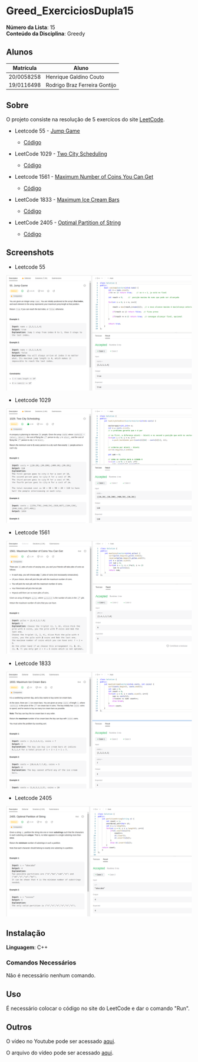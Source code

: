 # Greed_ExerciciosDupla15

**Número da Lista**: 15<br>
**Conteúdo da Disciplina**: Greedy<br>

## Alunos
|Matrícula | Aluno |
| -- | -- |
| 20/0058258  |  Henrique Galdino Couto |
| 19/0116498  |  Rodrigo Braz Ferreira Gontijo |

## Sobre 
O projeto consiste na resolução de 5 exercícos do site [LeetCode](https://leetcode.com/problemset/all/).

* Leetcode 55 - [Jump Game](https://leetcode.com/problems/jump-game/)
    * [Código](/55.cpp) 
    
* LeetCode 1029 - [Two City Scheduling](https://leetcode.com/problems/two-city-scheduling/)
    * [Código](/1029.cpp) 

* Leetcode 1561 - [Maximum Number of Coins You Can Get](https://leetcode.com/problems/maximum-number-of-coins-you-can-get/)
    * [Código](/1561.cpp) 
    
* LeetCode 1833 - [Maximum Ice Cream Bars](https://leetcode.com/problems/maximum-ice-cream-bars/)
    * [Código](/1833.cpp) 

* LeetCode 2405 - [Optimal Partition of String](https://leetcode.com/problems/optimal-partition-of-string/)
    * [Código](/2405.cpp) 
    

## Screenshots
* Leetcode 55

![image](/assets/55.png)

* Leetcode 1029

![image](/assets/1029.png)

* Leetcode 1561

![image](/assets/1561.png)

* Leetcode 1833

![image](/assets/1833.png)

* Leetcode 2405

![image](/assets/2405.png)

## Instalação 
**Linguagem**: C++<br>

### **Comandos Necessários**

Não é necessário nenhum comando.

## Uso 

É necessário colocar o código no site do LeetCode e dar o comando "Run".

## Outros 

O vídeo no Youtube pode ser acessado [aqui](https://www.youtube.com/watch?v=X2gsDK93-2s). 

O arquivo do vídeo pode ser acessado [aqui](apresentacao-greedy.mp4).




